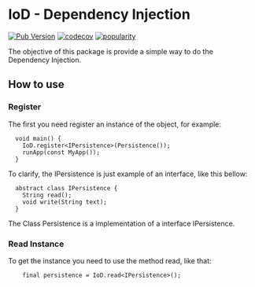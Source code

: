 # IoD - Dependency Injection

[![Pub Version](https://img.shields.io/pub/v/badges?color=blueviolet)](https://pub.dev/packages/iod)
[![codecov](https://codecov.io/github/yohantsn/IoD/branch/master/graph/badge.svg?token=BEX1A1NUG7)](https://codecov.io/github/yohantsn/IoD)
[![popularity](https://img.shields.io/pub/popularity/badges?logo=dart)](https://pub.dev/packages/iod/score)



The objective of this package is provide a simple way to do the Dependency Injection.

## How to use
### Register
The first you need register an instance of the object, for example:
```
  void main() {
    IoD.register<IPersistence>(Persistence());
    runApp(const MyApp());
  }
```
To clarify, the IPersistence is just example of an interface, like this bellow:
```
  abstract class IPersistence {
    String read();
    void write(String text);
  }
```

The Class Persistence is a implementation of a interface IPersistence.

### Read Instance

To get the instance you need to use the method read, like that:
```
    final persistence = IoD.read<IPersistence>();
```
